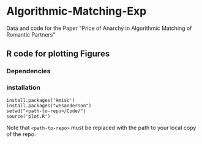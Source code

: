 # Algorithmic-Matching-Exp
Data and code for the Paper "Price of Anarchy in Algorithmic Matching of Romantic Partners"


## R code for plotting Figures

### Dependencies


### installation

```
install.packages('Hmisc')
install.packages("wesanderson")
setwd("<path-to-repo>/Code/")
source('plot.R')
```

Note that `<path-to-repo>` must be replaced with the path to your local copy of the repo.
